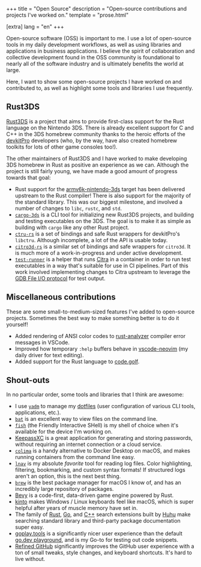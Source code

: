 +++
title = "Open Source"
description = "Open-source contributions and projects I've worked on."
template = "prose.html"

[extra]
lang = "en"
+++

Open-source software (OSS) is important to me. I use a lot of open-source tools in
my daily development workflows, as well as using libraries and applications in
business applications. I believe the spirit of collaboration and collective
development found in the OSS community is foundational to nearly all of the
software industry and is ultimately benefits the world at large.

Here, I want to show some open-source projects I have worked on and contributed
to, as well as highlight some tools and libraries I use frequently.

## Rust3DS

[Rust3DS](https://github.com/rust3ds) is a project that aims to provide first-class
support for the Rust language on the Nintendo 3DS. There is already excellent support
for C and C++ in the 3DS homebrew community thanks to the heroic efforts of the
[devkitPro](https://devkitpro.org) developers (who, by the way, have also created
homebrew toolkits for lots of other game consoles too!).

The other maintainers of Rust3DS and I have worked to make developing 3DS homebrew
in Rust as positive an experience as we can. Although the project is still
fairly young, we have made a good amount of progress towards that goal:

- Rust support for the
  [armv6k-nintendo-3ds](https://doc.rust-lang.org/rustc/platform-support/armv6k-nintendo-3ds.html)
  target has been delivered upstream to the Rust compiler! There is also support
  for the majority of the standard library. This was our biggest milestone, and
  involved a number of changes to `libc`, `rustc`, and `std`.
- [`cargo-3ds`](https://github.com/rust3ds/cargo-3ds) is a CLI tool for initializing
  new Rust3DS projects, and building and testing executables on the 3DS.
  The goal is to make it as simple as building with `cargo` like any other Rust project.
- [`ctru-rs`](https://github.com/rust3ds/ctru-rs)
  is a set of bindings and safe Rust wrappers for devkitPro's `libctru`.
  Although incomplete, a lot of the API is usable today.
- [`citro3d-rs`](https://github.com/rust3ds/citro3d-rs)
  is a similar set of bindings and safe wrappers for `citro3d`.
  It is much more of a work-in-progress and under active development.
- [`test-runner`](https://github.com/rust3ds/test-runner)
  is a helper that runs [Citra](https://citra-emu.org) in a container
  in order to run test executables in a way that's suitable for use in CI pipelines.
  Part of this work involved implementing changes to Citra upstream to leverage
  the [GDB File I/O protocol](https://sourceware.org/gdb/current/onlinedocs/gdb.html/File_002dI_002fO-Overview.html#File_002dI_002fO-Overview)
  for test output.

## Miscellaneous contributions

These are some small-to-medium-sized features I've added to open-source projects.
Sometimes the best way to make something better is to do it yourself!

- Added rendering of ANSI color codes to [rust-analyzer](https://rust-analyzer.github.io)
  compiler error messages in VSCode.
- Improved how temporary `:help` buffers behave in
  [vscode-neovim](https://github.com/vscode-neovim/vscode-neovim)
  (my daily driver for text editing).
- Added support for the Rust language to [code.golf](https://code.golf).

## Shout-outs

In no particular order, some tools and libraries that I think are awesome:

- I use [`yadm`](https://yadm.io) to manage my
  [dotfiles](https://github.com/ian-h-chamberlain/dotfiles) (user configuration
  of various CLI tools, applications, etc.).
- [`bat`](https://github.com/sharkdp/bat) is an excellent way to view files
  on the command line.
- [`fish`](https://fishshell.com) (the Friendly Interactive SHell) is my
  shell of choice when it's available for the device I'm working on.
- [KeepassXC](https://keepassxc.org) is a great application for generating
  and storing passwords, without requiring an internet connection or a cloud service.
- [`colima`](https://github.com/abiosoft/colima) is a handy alternative to
  Docker Desktop on macOS, and makes running containers from the command line easy.
- [`lnav`](https://lnav.org) is my absolute _favorite_ tool for reading log files.
  Color highlighting, filtering, bookmarking, and custom syntax formats! If
  structured logs aren't an option, this is the next best thing.
- [`brew`](https://brew.sh) is the best package manager for macOS I know of,
  and has an incredibly large repository of packages.
- [Bevy](https://bevyengine.org) is a code-first, data-driven game engine
  powered by Rust.
- [kinto](https://kinto.sh) makes Windows / Linux keyboards feel like macOS,
  which is super helpful after years of muscle memory have set in.
- The family of [Rust](https://rust.extension.sh), [Go](https://go.extension.sh), and
  [C++](https://cpp.extension.sh) search extensions built by [Huhu](https://huhu.io)
  make searching standard library and third-party package documentation super easy.
- [goplay.tools](https://goplay.tools/) is a significantly nicer user experience
  than the default [go.dev playground](https://go.dev/play), and is my Go-to for
  testing out code snippets.
- [Refined GitHub](https://github.com/refined-github/refined-github) significantly
  improves the GitHub user experience with a ton of small tweaks, style changes,
  and keyboard shortcuts. It's hard to live without.
